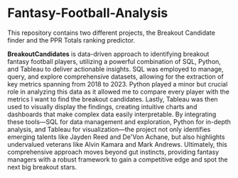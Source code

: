 # Fantasy-Football-Analysis
This repository contains two different projects, the Breakout Candidate finder and the PPR Totals ranking predictor.

**BreakoutCandidates** is data-driven approach to identifying breakout fantasy football players, utilizing a powerful combination of SQL, Python, and Tableau to deliver actionable insights. SQL was employed to manage, query, and explore comprehensive datasets, allowing for the extraction of key metrics spanning from 2018 to 2023. Python played a minor but crucial role in analyzing this data as it allowed me to compare every player with the metrics I want to find the breakout candidates. Lastly, Tableau was then used to visually display the findings, creating intuitive charts and dashboards that make complex data easily interpretable. By integrating these tools—SQL for data management and exploration, Python for in-depth analysis, and Tableau for visualization—the project not only identifies emerging talents like Jayden Reed and De'Von Achane, but also highlights undervalued veterans like Alvin Kamara and Mark Andrews. Ultimately, this comprehensive approach moves beyond gut instincts, providing fantasy managers with a robust framework to gain a competitive edge and spot the next big breakout stars.
